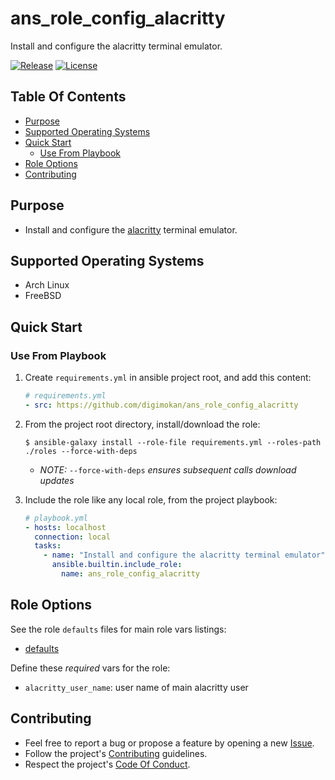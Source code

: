 # ans_role_config_alacritty

Install and configure the alacritty terminal emulator.

[![Release](https://img.shields.io/github/release/digimokan/ans_role_config_alacritty.svg?label=release)](https://github.com/digimokan/ans_role_config_alacritty/releases/latest "Latest Release Notes")
[![License](https://img.shields.io/badge/license-MIT-blue.svg?label=license)](LICENSE.md "Project License")

## Table Of Contents

* [Purpose](#purpose)
* [Supported Operating Systems](#supported-operating-systems)
* [Quick Start](#quick-start)
    * [Use From Playbook](#use-from-playbook)
* [Role Options](#role-options)
* [Contributing](#contributing)

## Purpose

* Install and configure the [alacritty](https://github.com/alacritty/alacritty)
  terminal emulator.

## Supported Operating Systems

* Arch Linux
* FreeBSD

## Quick Start

### Use From Playbook

1. Create `requirements.yml` in ansible project root, and add this content:

   ```yaml
   # requirements.yml
   - src: https://github.com/digimokan/ans_role_config_alacritty
   ```

2. From the project root directory, install/download the role:

   ```shell
   $ ansible-galaxy install --role-file requirements.yml --roles-path ./roles --force-with-deps
   ```

   * _NOTE:_ `--force-with-deps` _ensures subsequent calls download updates_

3. Include the role like any local role, from the project playbook:

   ```yaml
   # playbook.yml
   - hosts: localhost
     connection: local
     tasks:
       - name: "Install and configure the alacritty terminal emulator"
         ansible.builtin.include_role:
           name: ans_role_config_alacritty
   ```

## Role Options

See the role `defaults` files for main role vars listings:

  * [defaults](../defaults/main/)

Define these _required_ vars for the role:

  * `alacritty_user_name`: user name of main alacritty user

## Contributing

* Feel free to report a bug or propose a feature by opening a new
  [Issue](https://github.com/digimokan/ans_role_config_alacritty/issues).
* Follow the project's [Contributing](CONTRIBUTING.md) guidelines.
* Respect the project's [Code Of Conduct](CODE_OF_CONDUCT.md).

